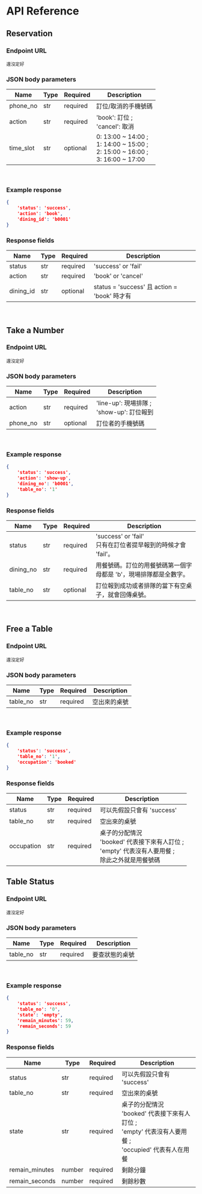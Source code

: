 
# API Reference
## Reservation
### Endpoint URL
`還沒定好`

### JSON body parameters
| Name | Type | Required | Description |
| ---- | ----- | ------ | ---------- |
| phone_no | str | required | 訂位/取消的手機號碼
| action | str | required | 'book': 訂位 ; <br> 'cancel': 取消
| time_slot | str | optional | 0: 13:00 ~ 14:00 ;<br>1: 14:00 ~ 15:00 ;<br>2: 15:00 ~ 16:00 ;<br>3: 16:00 ~ 17:00
<br>

### Example response
```json
{
    'status': 'success',
    'action': 'book',
    'dining_id': 'b0001'
}
```

### Response fields
| Name | Type | Required | Description |
| ---- | ----- | ------ | ---------- |
| status | str | required | 'success' or 'fail'
| action | str | required | 'book' or 'cancel'
| dining_id | str | optional | status = 'success' 且 action = 'book' 時才有
<br>

## Take a Number
### Endpoint URL
`還沒定好`

### JSON body parameters
| Name | Type | Required | Description |
| ---- | ----- | ------ | ---------- |
| action | str | required | 'line-up': 現場排隊 ;<br>'show-up': 訂位報到
| phone_no | str | optional | 訂位者的手機號碼
<br>

### Example response
```json
{
    'status': 'success',
    'action': 'show-up',
    'dining_no': 'b0001',
    'table_no': '1'
}
```

### Response fields
| Name | Type | Required | Description |
| ---- | ----- | ------ | ---------- |
| status | str | required | 'success' or 'fail'<br>只有在訂位者提早報到的時候才會 'fail'。
| dining_no | str | required | 用餐號碼。訂位的用餐號碼第一個字母都是 'b'，現場排隊都是全數字。
| table_no | str | optional | 訂位報到成功或者排隊的當下有空桌子，就會回傳桌號。
<br>

## Free a Table
### Endpoint URL
`還沒定好`

### JSON body parameters
| Name | Type | Required | Description |
| ---- | ----- | ------ | ---------- |
| table_no | str | required | 空出來的桌號
<br>

### Example response
```json
{
    'status': 'success',
    'table_no': '1',
    'occupation': 'booked'
}
```

### Response fields
| Name | Type | Required | Description |
| ---- | ----- | ------ | ---------- |
| status | str | required | 可以先假設只會有 'success'
| table_no | str | required | 空出來的桌號
| occupation | str | required | 桌子的分配情況<br>'booked' 代表接下來有人訂位 ;<br>'empty' 代表沒有人要用餐 ;<br>除此之外就是用餐號碼

## Table Status
### Endpoint URL
`還沒定好`

### JSON body parameters
| Name | Type | Required | Description |
| ---- | ----- | ------ | ---------- |
| table_no | str | required | 要查狀態的桌號 |
<br>

### Example response
```json
{
    'status': 'success',
    'table_no': '0',
    'state': 'empty',
    'remain_minutes': 59,
    'remain_seconds': 59
}
```

### Response fields
| Name | Type | Required | Description |
| ---- | ----- | ------ | ---------- |
| status | str | required | 可以先假設只會有 'success'
| table_no | str | required | 空出來的桌號
| state | str | required | 桌子的分配情況<br>'booked' 代表接下來有人訂位 ;<br>'empty' 代表沒有人要用餐 ;<br>'occupied' 代表有人在用餐
| remain_minutes | number | required | 剩餘分鐘
| remain_seconds | number | required | 剩餘秒數
<br>
